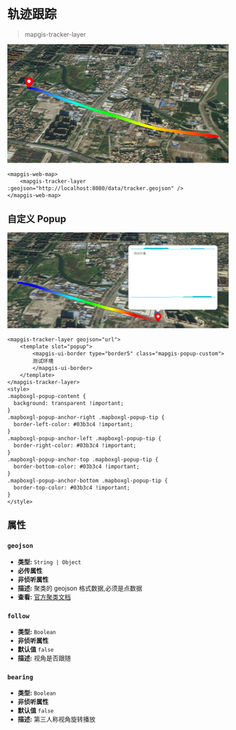 # 轨迹跟踪

> mapgis-tracker-layer

![轨迹](./tracker.png)

```vue
<mapgis-web-map>
    <mapgis-tracker-layer :geojson="http://localhost:8080/data/tracker.geojson" />
</mapgis-web-map>
```

## 自定义 Popup

![轨迹](./tracker_custom_popup.png)

```vue
<mapgis-tracker-layer geojson="url">
    <template slot="popup">
        <mapgis-ui-border type="border5" class="mapgis-popup-custom">
        测试环境
        </mapgis-ui-border>
    </template>
</mapgis-tracker-layer>
<style>
.mapboxgl-popup-content {
  background: transparent !important;
}
.mapboxgl-popup-anchor-right .mapboxgl-popup-tip {
  border-left-color: #03b3c4 !important;
}
.mapboxgl-popup-anchor-left .mapboxgl-popup-tip {
  border-right-color: #03b3c4 !important;
}
.mapboxgl-popup-anchor-top .mapboxgl-popup-tip {
  border-bottom-color: #03b3c4 !important;
}
.mapboxgl-popup-anchor-bottom .mapboxgl-popup-tip {
  border-top-color: #03b3c4 !important;
}
</style>
```

## 属性

### `geojson`

- **类型:** `String | Object`
- **必传属性**
- **非侦听属性**
- **描述:** 聚类的 geojson 格式数据,必须是点数据
- **查看:** [官方聚类文档](https://docs.mapbox.com/mapbox-gl-js/example/heatmap-layer/)

### `follow`

- **类型:** `Boolean`
- **非侦听属性**
- **默认值** `false`
- **描述:** 视角是否跟随

### `bearing`

- **类型:** `Boolean`
- **非侦听属性**
- **默认值** `false`
- **描述:** 第三人称视角旋转播放
